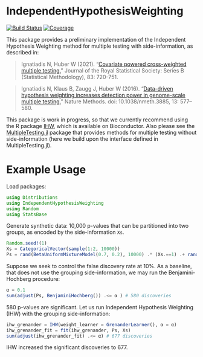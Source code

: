# IndependentHypothesisWeighting

[![Build Status](https://github.com/nignatiadis/IndependentHypothesisWeighting.jl/actions/workflows/CI.yml/badge.svg?branch=main)](https://github.com/nignatiadis/IndependentHypothesisWeighting.jl/actions/workflows/CI.yml?query=branch%3Amain)
[![Coverage](https://codecov.io/gh/nignatiadis/IndependentHypothesisWeighting.jl/branch/main/graph/badge.svg)](https://codecov.io/gh/nignatiadis/IndependentHypothesisWeighting.jl)

This package provides a preliminary implementation of the Independent Hypothesis Weighting method for multiple testing with side-information, as described in:

> Ignatiadis N, Huber W (2021). “[Covariate powered cross-weighted multiple testing.](https://rss.onlinelibrary.wiley.com/doi/10.1111/rssb.12411)” Journal of the Royal Statistical Society: Series B (Statistical Methodology), 83: 720-751.

> Ignatiadis N, Klaus B, Zaugg J, Huber W (2016). “[Data-driven hypothesis weighting increases detection power in genome-scale multiple testing.](https://www.nature.com/articles/nmeth.3885)” Nature Methods. doi: 10.1038/nmeth.3885, 13: 577–580.

This package is work in progress, so that we currently recommend using the R package [IHW](https://bioconductor.org/packages/release/bioc/html/IHW.html), which is available on Bioconductor. Also please see the [MultipleTesting.jl](https://github.com/juliangehring/MultipleTesting.jl) package that provides methods for multiple testing without side-information (here we build upon the interface defined in MultipleTesting.jl).

# Example Usage


Load packages:
```julia
using Distributions
using IndependentHypothesisWeighting
using Random
using StatsBase
```

Generate synthetic data: 10,000 p-values that can be partitioned into two groups, as encoded by the side-information `Xs`.

```julia
Random.seed!(1)
Xs = CategoricalVector(sample(1:2, 10000))
Ps = rand(BetaUniformMixtureModel(0.7, 0.2), 10000) .* (Xs.==1) .+ rand(Uniform(), 10000) .* (Xs.==2) 
```
Suppose we seek to control the false discovery rate at 10\%. As a baseline, that does not use the grouping side-information,
we may run the Benjamini-Hochberg procedure:
```julia
α = 0.1
sum(adjust(Ps, BenjaminiHochberg()) .<= α ) # 580 discoveries
```
580 p-values are significant. Let us run Independent Hypothesis Weighting (IHW) with the grouping side-information:
```julia
ihw_grenander = IHW(weight_learner = GrenanderLearner(), α = α)
ihw_grenander_fit = fit(ihw_grenander, Ps, Xs)
sum(adjust(ihw_grenander_fit) .<= α) # 677 discoveries
```
IHW increased the significant discoveries to 677.
